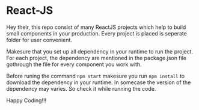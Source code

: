 # React-JS

Hey their, this repo consist of many ReactJS projects which help to build small components in your production.
Every project is placed is seperate folder for user convenient.

Makesure that you set up all dependency in your runtime to run the project. For each project, the dependency 
are mentioned in the package.json file gothrough the file for every component you work with.

Before runing the command `npm start` makesure you run  `npm install` to download the dependency in your
runtime. In somecase the version of the dependency may varies. So check it while running the code.

Happy Coding!!!

